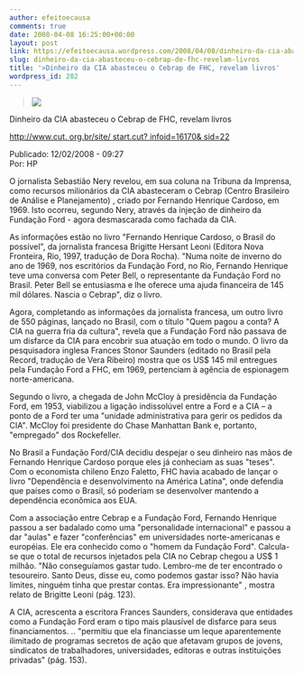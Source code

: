 ```yaml
---
author: efeitoecausa
comments: true
date: 2008-04-08 16:25:00+00:00
layout: post
link: https://efeitoecausa.wordpress.com/2008/04/08/dinheiro-da-cia-abasteceu-o-cebrap-de-fhc-revelam-livros/
slug: dinheiro-da-cia-abasteceu-o-cebrap-de-fhc-revelam-livros
title: '>Dinheiro da CIA abasteceu o Cebrap de FHC, revelam livros'
wordpress_id: 282
---
```


>[![](http://efeitoecausa.files.wordpress.com/2008/04/dinheiroratoeira.jpg?w=237)](http://efeitoecausa.files.wordpress.com/2008/04/dinheiroratoeira.jpg)  


  
  
Dinheiro da CIA abasteceu o Cebrap de FHC, revelam livros  
  
[http://www.cut. org.br/site/ start.cut? infoid=16170& sid=22](http://www.cut.org.br/site/start.cut?infoid=16170&sid=22)  
  
Publicado: 12/02/2008 - 09:27  
Por: HP  
  
O jornalista Sebastião Nery revelou, em sua coluna na Tribuna da Imprensa, como recursos milionários da CIA abasteceram o Cebrap (Centro Brasileiro de Análise e Planejamento) , criado por Fernando Henrique Cardoso, em 1969. Isto ocorreu, segundo Nery, através da injeção de dinheiro da Fundação Ford - agora desmascarada como fachada da CIA.  
  
As informações estão no livro "Fernando Henrique Cardoso, o Brasil do possível", da jornalista francesa Brigitte Hersant Leoni (Editora Nova Fronteira, Rio, 1997, tradução de Dora Rocha). "Numa noite de inverno do ano de 1969, nos escritórios da Fundação Ford, no Rio, Fernando Henrique teve uma conversa com Peter Bell, o representante da Fundação Ford no Brasil. Peter Bell se entusiasma e lhe oferece uma ajuda financeira de 145 mil dólares. Nascia o Cebrap", diz o livro.  
  
Agora, completando as informações da jornalista francesa, um outro livro de 550 páginas, lançado no Brasil, com o título "Quem pagou a conta? A CIA na guerra fria da cultura", revela que a Fundação Ford não passava de um disfarce da CIA para encobrir sua atuação em todo o mundo. O livro da pesquisadora inglesa Frances Stonor Saunders (editado no Brasil pela Record, tradução de Vera Ribeiro) mostra que os US$ 145 mil entregues pela Fundação Ford a FHC, em 1969, pertenciam à agência de espionagem norte-americana.  
  
Segundo o livro, a chegada de John McCloy à presidência da Fundação Ford, em 1953, viabilizou a ligação indissolúvel entre a Ford e a CIA – a ponto de a Ford ter uma "unidade administrativa para gerir os pedidos da CIA". McCloy foi presidente do Chase Manhattan Bank e, portanto, "empregado" dos Rockefeller.  
  
No Brasil a Fundação Ford/CIA decidiu despejar o seu dinheiro nas mãos de Fernando Henrique Cardoso porque eles já conheciam as suas "teses". Com o economista chileno Enzo Faletto, FHC havia acabado de lançar o livro "Dependência e desenvolvimento na América Latina", onde defendia que países como o Brasil, só poderiam se desenvolver mantendo a dependência econômica aos EUA.  
  
Com a associação entre Cebrap e a Fundação Ford, Fernando Henrique passou a ser badalado como uma "personalidade internacional" e passou a dar "aulas" e fazer "conferências" em universidades norte-americanas e européias. Ele era conhecido como o "homem da Fundação Ford". Calcula-se que o total de recursos injetados pela CIA no Cebrap chegou a US$ 1 milhão. "Não conseguíamos gastar tudo. Lembro-me de ter encontrado o tesoureiro. Santo Deus, disse eu, como podemos gastar isso? Não havia limites, ninguém tinha que prestar contas. Era impressionante" , mostra relato de Brigitte Leoni (pág. 123).  
  
A CIA, acrescenta a escritora Frances Saunders, considerava que entidades como a Fundação Ford eram o tipo mais plausível de disfarce para seus financiamentos. .. "permitiu que ela financiasse um leque aparentemente ilimitado de programas secretos de ação que afetavam grupos de jovens, sindicatos de trabalhadores, universidades, editoras e outras instituições privadas" (pág. 153).
